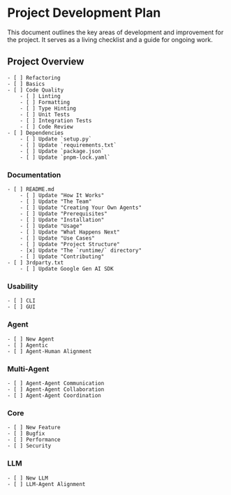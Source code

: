 # Project Development Plan

This document outlines the key areas of development and improvement for the project. It serves as a living checklist and a guide for ongoing work.

## Project Overview

    - [ ] Refactoring
    - [ ] Basics
    - [ ] Code Quality
        - [ ] Linting
        - [ ] Formatting
        - [ ] Type Hinting
        - [ ] Unit Tests
        - [ ] Integration Tests
        - [ ] Code Review
    - [ ] Dependencies
        - [ ] Update `setup.py`
        - [ ] Update `requirements.txt`
        - [ ] Update `package.json`
        - [ ] Update `pnpm-lock.yaml`

### Documentation

    - [ ] README.md
        - [ ] Update "How It Works"
        - [ ] Update "The Team"
        - [ ] Update "Creating Your Own Agents"
        - [ ] Update "Prerequisites"
        - [ ] Update "Installation"
        - [ ] Update "Usage"
        - [ ] Update "What Happens Next"
        - [ ] Update "Use Cases"
        - [ ] Update "Project Structure"
        - [x] Update "The `runtime/` directory"
        - [ ] Update "Contributing"
    - [ ] 3rdparty.txt
        - [ ] Update Google Gen AI SDK

### Usability

    - [ ] CLI
    - [ ] GUI

### Agent

    - [ ] New Agent
    - [ ] Agentic
    - [ ] Agent-Human Alignment

### Multi-Agent

    - [ ] Agent-Agent Communication
    - [ ] Agent-Agent Collaboration
    - [ ] Agent-Agent Coordination

### Core

    - [ ] New Feature
    - [ ] Bugfix
    - [ ] Performance
    - [ ] Security

### LLM

    - [ ] New LLM
    - [ ] LLM-Agent Alignment
